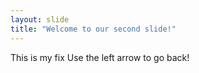 ```yaml
---
layout: slide
title: "Welcome to our second slide!"
---
```

This is my fix
Use the left arrow to go back!
